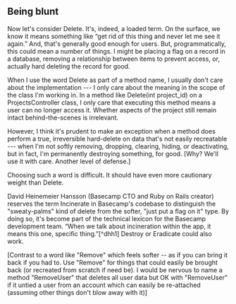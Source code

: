## Being blunt

Now let's consider Delete. It's, indeed, a loaded term. On the surface, we know it means something like “get rid of this thing and never let me see it again.” And, that's generally good enough for users. But, programmatically, this could mean a number of things. I might be placing a flag on a record in a database, removing a relationship between items to prevent access, or, actually hard deleting the record for good.

When I use the word Delete as part of a method name, I usually don't care about the implementation --- I only care about the meaning in the scope of the class I'm working in. In a method like Delete(int project_id) on a ProjectsController class, I only care that executing this method means a user can no longer access it. Whether aspects of the project still remain intact behind-the-scenes is irrelevant.

However, I think it's prudent to make an exception when a method does perform a true, irreversible hard-delete on data that's not easily recreatable --- when I'm not softly removing, dropping, clearing, hiding, or deactivating, but in fact, I'm permanently destroying something, for good. [Why? We'll use it with care. Another level of defense.]

Choosing such a word is difficult. It should have even more cautionary weight than Delete.

David Heinemeier Hansson (Basecamp CTO and Ruby on Rails creator) reserves the term Incinerate in Basecamp's codebase to distinguish the "sweaty-palms" kind of delete from the softer, "just put a flag on it" type. By doing so, it's become part of the technical lexicon for the Basecamp development team. “When we talk about incineration within the app, it means this one, specific thing.”[^dhh1] Destroy or Eradicate could also work.

[Contrast to a word like "Remove" which feels softer -- as if you can bring it back if you had to. Use "Remove" for things that could easily be brought back (or recreated from scratch if need be). I would be nervous to name a method "RemoveUser" that deletes all user data but OK with "RemoveUser" if it untied a user from an account which can easily be re-attached (assuming other things don't blow away with it)]
